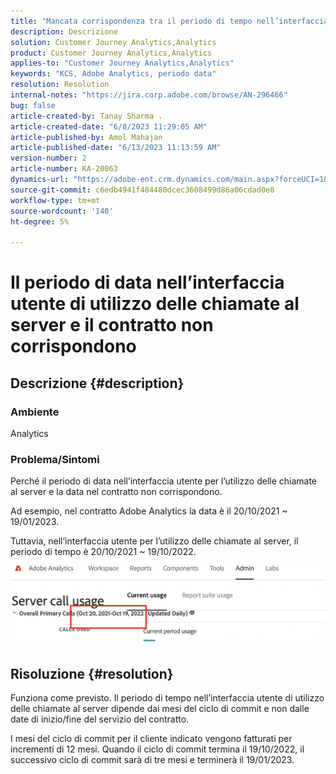 ```yaml
---
title: "Mancata corrispondenza tra il periodo di tempo nell’interfaccia utente di utilizzo delle chiamate server e il contratto"
description: Descrizione
solution: Customer Journey Analytics,Analytics
product: Customer Journey Analytics,Analytics
applies-to: "Customer Journey Analytics,Analytics"
keywords: "KCS, Adobe Analytics, periodo data"
resolution: Resolution
internal-notes: "https://jira.corp.adobe.com/browse/AN-296466"
bug: false
article-created-by: Tanay Sharma .
article-created-date: "6/8/2023 11:29:05 AM"
article-published-by: Amol Mahajan
article-published-date: "6/13/2023 11:13:59 AM"
version-number: 2
article-number: KA-20863
dynamics-url: "https://adobe-ent.crm.dynamics.com/main.aspx?forceUCI=1&pagetype=entityrecord&etn=knowledgearticle&id=718f0faa-ef05-ee11-8f6e-6045bd006b3d"
source-git-commit: c6edb4941f484480dcec3608499d86a06cdad0e8
workflow-type: tm+mt
source-wordcount: '140'
ht-degree: 5%

---
```


# Il periodo di data nell’interfaccia utente di utilizzo delle chiamate al server e il contratto non corrispondono

## Descrizione {#description}


### <b>Ambiente</b>

Analytics

### <b>Problema/Sintomi</b>

Perché il periodo di data nell’interfaccia utente per l’utilizzo delle chiamate al server e la data nel contratto non corrispondono.

Ad esempio, nel contratto Adobe Analytics la data è il 20/10/2021 ~ 19/01/2023.


Tuttavia, nell’interfaccia utente per l’utilizzo delle chiamate al server, il periodo di tempo è 20/10/2021 ~ 19/10/2022.


<b>![](assets/___728f0faa-ef05-ee11-8f6e-6045bd006b3d___.png)</b>

## Risoluzione {#resolution}


Funziona come previsto. Il periodo di tempo nell’interfaccia utente di utilizzo delle chiamate al server dipende dai mesi del ciclo di commit e non dalle date di inizio/fine del servizio del contratto.

I mesi del ciclo di commit per il cliente indicato vengono fatturati per incrementi di 12 mesi. Quando il ciclo di commit termina il 19/10/2022, il successivo ciclo di commit sarà di tre mesi e terminerà il 19/01/2023.
